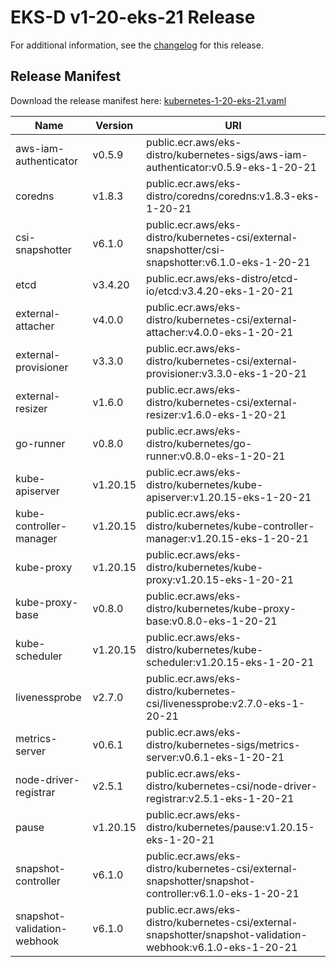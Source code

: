 # EKS-D v1-20-eks-21 Release

For additional information, see the [changelog](CHANGELOG-v1-20-eks-21.md) for this release.

## Release Manifest

Download the release manifest here: [kubernetes-1-20-eks-21.yaml](https://distro.eks.amazonaws.com/kubernetes-1-20/kubernetes-1-20-eks-21.yaml)

| Name | Version | URI |
|------|---------|-----|
| aws-iam-authenticator | v0.5.9 | public.ecr.aws/eks-distro/kubernetes-sigs/aws-iam-authenticator:v0.5.9-eks-1-20-21 |
| coredns | v1.8.3 | public.ecr.aws/eks-distro/coredns/coredns:v1.8.3-eks-1-20-21 |
| csi-snapshotter | v6.1.0 | public.ecr.aws/eks-distro/kubernetes-csi/external-snapshotter/csi-snapshotter:v6.1.0-eks-1-20-21 |
| etcd | v3.4.20 | public.ecr.aws/eks-distro/etcd-io/etcd:v3.4.20-eks-1-20-21 |
| external-attacher | v4.0.0 | public.ecr.aws/eks-distro/kubernetes-csi/external-attacher:v4.0.0-eks-1-20-21 |
| external-provisioner | v3.3.0 | public.ecr.aws/eks-distro/kubernetes-csi/external-provisioner:v3.3.0-eks-1-20-21 |
| external-resizer | v1.6.0 | public.ecr.aws/eks-distro/kubernetes-csi/external-resizer:v1.6.0-eks-1-20-21 |
| go-runner | v0.8.0 | public.ecr.aws/eks-distro/kubernetes/go-runner:v0.8.0-eks-1-20-21 |
| kube-apiserver | v1.20.15 | public.ecr.aws/eks-distro/kubernetes/kube-apiserver:v1.20.15-eks-1-20-21 |
| kube-controller-manager | v1.20.15 | public.ecr.aws/eks-distro/kubernetes/kube-controller-manager:v1.20.15-eks-1-20-21 |
| kube-proxy | v1.20.15 | public.ecr.aws/eks-distro/kubernetes/kube-proxy:v1.20.15-eks-1-20-21 |
| kube-proxy-base | v0.8.0 | public.ecr.aws/eks-distro/kubernetes/kube-proxy-base:v0.8.0-eks-1-20-21 |
| kube-scheduler | v1.20.15 | public.ecr.aws/eks-distro/kubernetes/kube-scheduler:v1.20.15-eks-1-20-21 |
| livenessprobe | v2.7.0 | public.ecr.aws/eks-distro/kubernetes-csi/livenessprobe:v2.7.0-eks-1-20-21 |
| metrics-server | v0.6.1 | public.ecr.aws/eks-distro/kubernetes-sigs/metrics-server:v0.6.1-eks-1-20-21 |
| node-driver-registrar | v2.5.1 | public.ecr.aws/eks-distro/kubernetes-csi/node-driver-registrar:v2.5.1-eks-1-20-21 |
| pause | v1.20.15 | public.ecr.aws/eks-distro/kubernetes/pause:v1.20.15-eks-1-20-21 |
| snapshot-controller | v6.1.0 | public.ecr.aws/eks-distro/kubernetes-csi/external-snapshotter/snapshot-controller:v6.1.0-eks-1-20-21 |
| snapshot-validation-webhook | v6.1.0 | public.ecr.aws/eks-distro/kubernetes-csi/external-snapshotter/snapshot-validation-webhook:v6.1.0-eks-1-20-21 |

